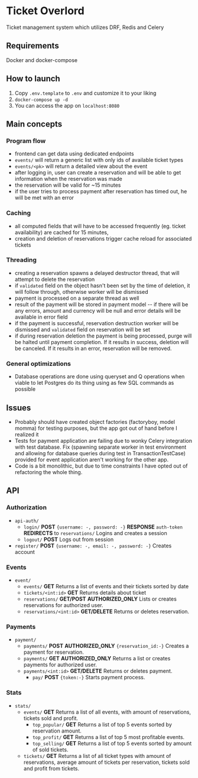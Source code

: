 # Ticket Overlord
Ticket management system which utilizes DRF, Redis and Celery

## Requirements
 Docker and docker-compose

## How to launch
 1. Copy `.env.template` to `.env` and customize it to your liking
 2. `docker-compose up -d`
 3. You can access the app on `localhost:8080`

## Main concepts
### Program flow
- frontend can get data using dedicated endpoints
- `events/` will return a generic list with only ids of available ticket types
- `events/<pk>` will return a detailed view about the event
- after logging in, user can create a reservation and will be able to get information when the reservation was made
- the reservation will be valid for ~15 minutes
- if the user tries to process payment after reservation has timed out, he will be met with an error

### Caching
- all computed fields that will have to be accessed frequently (eg. ticket availability) are cached for 15 minutes,
- creation and deletion of reservations trigger cache reload for associated tickets

### Threading
- creating a reservation spawns a delayed destructor thread, that will attempt to delete the reservation
- if `validated` field on the object hasn't been set by the time of deletion, it will follow through, otherwise worker will be dismissed
- payment is processed on a separate thread as well
- result of the payment will be stored in payment model -- if there will be any errors, amount and currency will be null and error details will be available in error field
- if the payment is successful, reservation destruction worker will be dismissed and `validated` field on reservation will be set
- if during reservation deletion the payment is being processed, purge will be halted until payment completion. If it results in success, deletion will be canceled. If it results in an error, reservation will be removed.

### General optimizations
- Database operations are done using queryset and Q operations when viable to let Postgres do its thing using as few SQL commands as possible

## Issues
- Probably should have created object factories (factoryboy, model momma) for testing purposes, but the app got out of hand before I realized it
- Tests for payment application are failing due to wonky Celery integration with test database. Fix (spawning separate worker in test environment and allowing for database queries during test in TransactionTestCase) provided for event application aren't working for the other app.
- Code is a bit monolithic, but due to time constraints I have opted out of refactoring the whole thing.

## API
### Authorization
- `api-auth/`
    - `login/` **POST** `{username: -, password: -}` **RESPONSE** `auth-token` **REDIRECTS** to `reservations/` Logins and creates a session
    - `logout/` **POST** Logs out from session
- `register/` **POST** `{username: -, email: -, password: -}` Creates account

### Events
- `event/`
    - `events/` **GET** Returns a list of events and their tickets sorted by date
    - `tickets/<int:id>` **GET** Returns details about ticket
    - `reservations/` **GET/POST** **AUTHORIZED_ONLY** Lists or creates reservations for authorized user.
    - `reservations/<int:id>` **GET/DELETE** Returns or deletes reservation.

### Payments
- `payment/`
    - `payments/` **POST** **AUTHORIZED_ONLY** `{reservation_id:-}` Creates a payment for reservation.
    - `payments/` **GET** **AUTHORIZED_ONLY** Returns a list or creates payments for authorized user.
    - `payments/<int:id>` **GET/DELETE** Returns or deletes payment. 
        - `pay/` **POST** `{token:-}` Starts payment process.

### Stats
- `stats/`
    - `events/` **GET** Returns a list of all events, with amount of reservations, tickets sold and profit.
        - `top_popular/` **GET** Returns a list of top 5 events sorted by reservation amount.
        - `top_profit/` **GET** Returns a list of top 5 most profitable events.
        - `top_selling/` **GET** Returns a list of top 5 events sorted by amount of sold tickets.
    - `tickets/` **GET** Returns a list of all ticket types with amount of reservations, average amount of tickets per reservation, tickets sold and profit from tickets.

